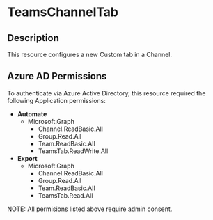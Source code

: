 # TeamsChannelTab

## Description

This resource configures a new Custom tab in a Channel.

## Azure AD Permissions

To authenticate via Azure Active Directory, this resource
required the following Application permissions:

* **Automate**
  * Microsoft.Graph
    * Channel.ReadBasic.All
    * Group.Read.All
    * Team.ReadBasic.All
    * TeamsTab.ReadWrite.All
* **Export**
  * Microsoft.Graph
    * Channel.ReadBasic.All
    * Group.Read.All
    * Team.ReadBasic.All
    * TeamsTab.Read.All

NOTE: All permisions listed above require admin consent.
